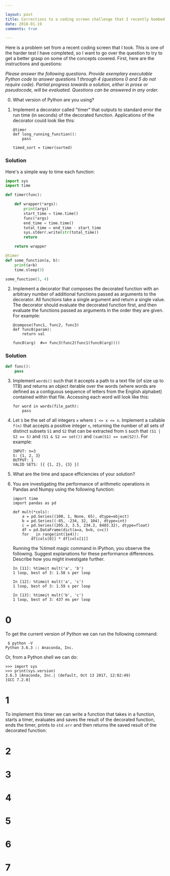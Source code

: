 ```yaml
---

layout: post
title: Corrections to a coding screen challenge that I recently bombed
date: 2018-01-19
comments: true

---
```


Here is a problem set from a recent coding screen that I took. This is one of the harder test I have completed, so I want to go over the question to try to get a better grasp on some of the concepts covered. First, here are the instructions and questions:

*Please answer the following questions. Provide exemplary executable Python code to answer questions 1 through 4 (questions 0 and 5 do not require code). Partial progress towards a solution, either in prose or pseudocode, will be evaluated. Questions can be answered in any order.*


0. What version of Python are you using?


1. Implement a decorator called "timer" that outputs to standard error the run time (in seconds) of the decorated function. Applications of the decorator could look like this:

    ```
    @timer
    def long_running_function():
        pass

    timed_sort = timer(sorted)
    ```

### Solution

Here's a simple way to time each function: 

```python
import sys
import time

def timer(func):

    def wrapper(*args):
        print(args)
        start_time = time.time()
        func(*args)
        end_time = time.time()
        total_time = end_time - start_time
        sys.stderr.write(str(total_time))
        return

    return wrapper

@timer
def some_function(a, b):
    print(a+b)
    time.sleep(3)

some_function(3, 4)
```

2. Implement a decorator that composes the decorated function with an arbitrary number of additional functions passed as arguments to the decorator. All functions take a single argument and return a single value. The decorator should evaluate the decorated function first, and then evaluate the functions passed as arguments in the order they are given. For example:

    ```
    @compose(func1, func2, func3)
    def func0(param):
        return val

    func0(arg)  #=> func3(func2(func1(func0(arg))))
    ```

### Solution

```python
def func():
    pass
```


3. Implement `words()` such that it accepts a path to a text file (of size up to 1TB) and returns an object iterable over the words (where words are defined as a contiguous sequence of letters from the English alphabet) contained within that file. Accessing each word will look like this:

    ```
    for word in words(file_path):
        pass
    ```


4. Let `S` be the set of all integers `x` where `1 <= x <= n`. Implement a callable `f(n)` that accepts a positive integer `n`, returning the number of all sets of distinct subsets `S1` and `S2` that can be extracted from `S` such that `(S1 | S2 == S)` and `(S1 & S2 == set())` and `(sum(S1) == sum(S2))`. For example:

    ```
    INPUT: n=3
    S: {1, 2, 3}
    OUTPUT: 1
    VALID SETS: [{ {1, 2}, {3} }]
    ```

5. What are the time and space efficiencies of your solution?


6. You are investigating the performance of arithmetic operations in Pandas and Numpy using the following function:

    ```
    import time
    import pandas as pd

    def mult(*cols):
        a = pd.Series((100, 1, None, 65), dtype=object)
        b = pd.Series((-85, -234, 32, 104), dtype=int)
        c = pd.Series((205.3, 3.5, 234.3, 8403.32), dtype=float)
        df = pd.DataFrame(dict(a=a, b=b, c=c))
        for _ in range(int(1e4)):
            df[cols[0]] * df[cols[1]]
    ```

    Running the %timeit magic command in IPython, you observe the following. Suggest explanations for these performance differences. Describe how you might investigate further.

    ```
    In [11]: %timeit mult('a', 'b')
    1 loop, best of 3: 1.58 s per loop

    In [12]: %timeit mult('a', 'c')
    1 loop, best of 3: 1.59 s per loop

    In [13]: %timeit mult('b', 'c')
    1 loop, best of 3: 437 ms per loop
    ```
    

# 0

To get the current version of Python we can run the following command: 

```shell 
 $ python -V
Python 3.6.3 :: Anaconda, Inc.
```

Or, from a Python shell we can do: 

```shell
>>> import sys
>>> print(sys.version)
3.6.3 |Anaconda, Inc.| (default, Oct 13 2017, 12:02:49) 
[GCC 7.2.0]
```

# 1

To implement this timer we can write a function that takes in a function, starts a timer, evaluates and saves the result of the decorated function, ends the timer, prints to `std.err` and then returns the saved result of the decorated function: 



# 2

# 3

# 4

# 5

# 6

# 7 